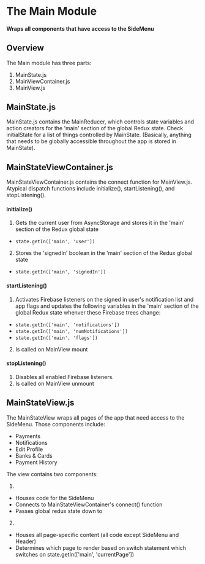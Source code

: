 # The Main Module
#### Wraps all components that have access to the SideMenu

## Overview
The Main module has three parts:

1. MainState.js
2. MainViewContainer.js
3. MainView.js

## MainState.js
MainState.js contains the MainReducer, which controls state variables and action
creators for the 'main' section of the global Redux state. Check initialState for
a list of things controlled by MainState. (Basically, anything that needs to be
globally accessible throughout the app is stored in MainState).

## MainStateViewContainer.js
MainStateViewContainer.js contains the connect function for MainView.js. Atypical
dispatch functions include initialize(), startListening(), and stopListening().

#### initialize()

1. Gets the current user from AsyncStorage and stores it in the 'main' section of
the Redux global state
  * `state.getIn(['main', 'user'])`

2. Stores the 'signedIn' boolean in the 'main' section of the Redux global state
  * `state.getIn(['main', 'signedIn'])`


#### startListening()
1. Activates Firebase listeners on the signed in user's notification list and app flags
and updates the following variables in the 'main' section of the global Redux state
whenver these Firebase trees change:
  * `state.getIn(['main', 'notifications'])`
  * `state.getIn(['main', 'numNotifications'])`
  * `state.getIn(['main', 'flags'])`

2. Is called on MainView mount

#### stopListening()
1. Disables all enabled Firebase listeners.
2. Is called on MainView unmount


## MainStateView.js
The MainStateView wraps all pages of the app that need access to the SideMenu.
Those components include:
* Payments
* Notifications
* Edit Profile
* Banks & Cards
* Payment History

The view contains two components:
1. <Main />
  * Houses code for the SideMenu
  * Connects to MainStateViewContainer's connect() function
  * Passes global redux state down to <InnerContent />

2. <InnerContent />
  * Houses all page-specific content (all code except SideMenu and Header)
  * Determines which page to render based on switch statement which switches on
  state.getIn(['main', 'currentPage'])
